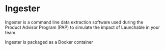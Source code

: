 # Ingester
Ingester is a command line data extraction software used during
the Product Advisor Program (PAP) to simulate the impact of Launchable in your team.

Ingester is packaged as a Docker container 